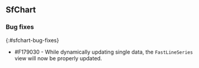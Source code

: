 ## SfChart

### Bug fixes
{:#sfchart-bug-fixes}

* \#F179030 - While dynamically updating single data, the `FastLineSeries` view will now be properly updated. 
